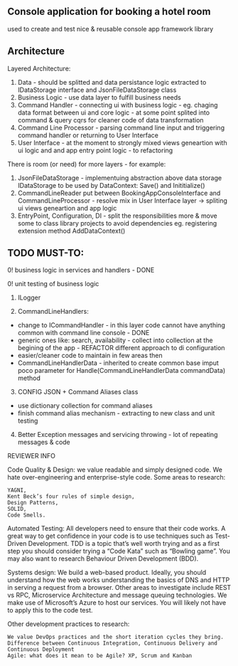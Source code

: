 ﻿Console application for booking a hotel room
--------------------------------------------

used to create and test nice & reusable console app framework library


Architecture
------------

Layered Architecture:
1. Data - should be splitted and data persistance logic extracted to IDataStorage interface and JsonFileDataStorage class
2. Business Logic - use data layer to fulfill business needs
3. Command Handler - connecting ui with business logic - eg. chaging data format between ui and core logic - at some point splited into command & query cqrs for cleaner code of data transformation
4. Command Line Processor - parsing command line input and triggering command handler or returning to User Interface
5. User Interface - at the moment to strongly mixed views geneartion with ui logic and and app entry point logic - to refactoring

There is room (or need) for more layers - for example:
1. JsonFileDataStorage - implementuing abstraction above data storage IDataStorage to be used by DataContext: Save() and Inititialize()
2. CommandLineReader put between BookingAppConsoleInterface and CommandLineProcessor - resolve mix in User Interface layer -> spliting ui views geneartion and app logic
3. EntryPoint, Configuration, DI - split the responsibilities more & move some to class library projects to avoid dependencies eg. registering extension method AddDataContext()


TODO MUST-TO:
-------------

0! business logic in services and handlers - DONE

0! unit testing of business logic

1. ILogger

2. CommandLineHandlers:
- change to ICommandHandler - in this layer code cannot have anything common with command line console - DONE
- generic ones like: search, availability - collect into collection at the begining of the app - REFACTOR different approach to di configuration
- easier/cleaner code to maintain in few areas then
- CommandLineHandlerData - inherited to create common base imput poco parameter for Handle(CommandLineHandlerData commandData) method

3. CONFIG JSON + Command Aliases class
- use dictionary collection for command aliases
- finish command alias mechanism - extracting to new class and unit testing

4. Better Exception messages and servicing throwing - lot of repeating messages & code










REVIEWER INFO

Code Quality & Design: we value readable and simply designed code. We hate over-engineering and enterprise-style code. Some areas to research:

    YAGNI,
    Kent Beck’s four rules of simple design,
    Design Patterns,
    SOLID,
    Code Smells.

Automated Testing: 
All developers need to ensure that their code works. 
A great way to get confidence in your code is to use techniques such as Test-Driven Development. 
TDD is a topic that’s well worth trying and as a first step you should consider trying a “Code Kata” such as “Bowling game”. 
You may also want to research Behaviour Driven Development (BDD).

Systems design: 
We build a web-based product. Ideally, you should understand how the web works understanding the basics of DNS and HTTP in serving a request from a browser. 
Other areas to investigate include REST vs RPC, Microservice Architecture and message queuing technologies. We make use of Microsoft’s Azure to host our services. 
You will likely not have to apply this to the code test.

Other development practices to research:

    We value DevOps practices and the short iteration cycles they bring.
    Difference between Continuous Integration, Continuous Delivery and Continuous Deployment
    Agile: what does it mean to be Agile? XP, Scrum and Kanban